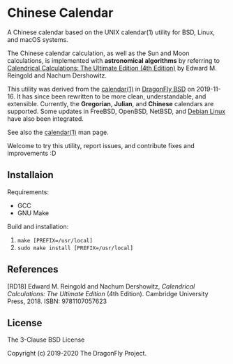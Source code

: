 Chinese Calendar
================

A Chinese calendar based on the UNIX calendar(1) utility for BSD, Linux,
and macOS systems.

The Chinese calendar calculation, as well as the Sun and Moon calculations, is
implemented with **astronomical algorithms** by referring to
[Calendrical Calculations: The Ultimate Edition (4th Edition)](http://www.cs.tau.ac.il/~nachum/calendar-book/fourth-edition/)
by Edward M. Reingold and Nachum Dershowitz.

This utility was derived from the
[calendar(1)](https://gitweb.dragonflybsd.org/dragonfly.git/tree/HEAD:/usr.bin/calendar)
in
[DragonFly BSD](https://www.dragonflybsd.org/)
on 2019-11-16.
It has since been rewritten to be more clean, understandable, and extensible.
Currently, the **Gregorian**, **Julian**, and **Chinese** calendars are supported.
Some updates in FreeBSD, OpenBSD, NetBSD, and
[Debian Linux](https://salsa.debian.org/meskes/bsdmainutils)
have also been integrated.

See also the
[calendar(1)](https://www.dragonflybsd.org/cgi/web-man?command=calendar&section=1)
man page.

Welcome to try this utility, report issues, and contribute fixes and improvements :D


Installaion
-----------
Requirements:
* GCC
* GNU Make

Build and installation:
1. `make [PREFIX=/usr/local]`
2. `sudo make install [PREFIX=/usr/local]`


References
----------
[RD18]
Edward M. Reingold and Nachum Dershowitz,
*Calendrical Calculations: The Ultimate Edition*
(4th Edition).
Cambridge University Press, 2018.
ISBN: 9781107057623


License
-------
The 3-Clause BSD License

Copyright (c) 2019-2020 The DragonFly Project.
